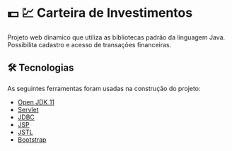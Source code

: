 # :dollar: :chart: Carteira de Investimentos

Projeto web dinamico que utiliza as bibliotecas padrão da linguagem Java. 
Possibilita cadastro e acesso de transações financeiras. 

## 🛠 Tecnologias

As seguintes ferramentas foram usadas na construção do projeto:

- [Open JDK 11](https://openjdk.java.net/projects/jdk/11/)
- [Servlet](https://tomcat.apache.org/tomcat-5.5-doc/servletapi/)
- [JDBC](https://docs.oracle.com/en/java/javase/11/docs/api/java.sql/java/sql/package-summary.html)
- [JSP](https://docs.oracle.com/javaee/5/tutorial/doc/bnajo.html)
- [JSTL](https://www.oracle.com/java/technologies/jstl-documentation.html)
- [Bootstrap](https://getbootstrap.com/)
